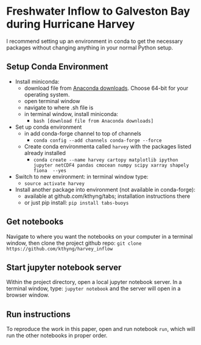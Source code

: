 # Freshwater Inflow to Galveston Bay during Hurricane Harvey

I recommend setting up an environment in conda to get the necessary packages without changing anything in your normal Python setup.

## Setup Conda Environment

* Install miniconda:
  * download file from [Anaconda downloads](https://docs.conda.io/en/latest/miniconda.html). Choose 64-bit for your operating system.
  * open terminal window
  * navigate to where .sh file is
  * in terminal window, install miniconda:
    * `bash [download file from Anaconda downloads]`
* Set up conda environment
  *  in add conda-forge channel to top of channels
     * `conda config --add channels conda-forge --force`
  * Create conda environmenta called `harvey` with the packages listed already installed
    * `conda create --name harvey cartopy matplotlib ipython jupyter netCDF4 pandas cmocean numpy scipy xarray shapely fiona  --yes`
* Switch to new environment: in terminal window type:
  * `source activate harvey`
* Install another package into environment (not available in conda-forge):
  * available at github.com/kthyng/tabs; installation instructions there
  * or just pip install: `pip install tabs-buoys`


## Get notebooks

Navigate to where you want the notebooks on your computer in a terminal window, then clone the project github repo:
`git clone https://github.com/kthyng/harvey_inflow`


## Start jupyter notebook server

Within the project directory, open a local jupyter notebook server. In a terminal window, type:
`jupyter notebook` and the server will open in a browser window.


## Run instructions

To reproduce the work in this paper, open and run notebook `run`, which will run the other notebooks in proper order.
